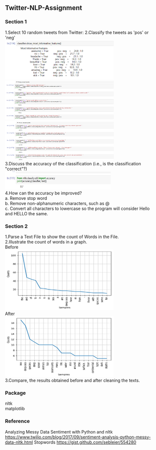 ## Twitter-NLP-Assignment

### Section 1
1.Select 10 random tweets from Twitter:
2.Classify the tweets as 'pos' or 'neg’  
<img width="360" height="130" src="https://github.com/hwyu99/Twitter-NLP-Assignment/blob/master/1.1.png"/>  
<img width="360" height="130" src="https://github.com/hwyu99/Twitter-NLP-Assignment/blob/master/1.2.png"/>  
<img width="360" height="130" src="https://github.com/hwyu99/Twitter-NLP-Assignment/blob/master/1.3.png"/>  
3.Discuss the accuracy of the classification (i.e., is the classification "correct"?)  
<img width="350" height="60" src="https://github.com/hwyu99/Twitter-NLP-Assignment/blob/master/1.4.png"/>  
4.How can the accuracy be improved?  
a. Remove stop word  
b. Remove non-alphanumeric characters, such as @  
c. Convert all characters to lowercase so the program will consider Hello and HELLO the same.  


### Section 2
1.Parse a Text File to show the count of Words in the File.  
2.Illustrate the count of words in a graph.  
Before  
<img width="360" height="200" src="https://github.com/hwyu99/Twitter-NLP-Assignment/blob/master/2.1.png"/>  
After  
<img width="360" height="200" src="https://github.com/hwyu99/Twitter-NLP-Assignment/blob/master/2.2.png"/>  
3.Compare, the results obtained before and after cleaning the texts.  

### Package
nltk  
matplotlib  

### Reference  
Analyzing Messy Data Sentiment with Python and nltk  
https://www.twilio.com/blog/2017/09/sentiment-analysis-python-messy-data-nltk.html
Stopwords
https://gist.github.com/sebleier/554280
